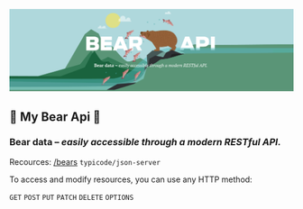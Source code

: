 !['Bear API'](https://github.com/janne-nylund/bear-api/blob/main/public/bear_api.png?raw=true)
## 🐻 My Bear Api 🐻
### __Bear data –__ *easily accessible through a modern RESTful API.* 

Recources: [/bears](https://bear-api.herokuapp.com/bears) 
`typicode/json-server`

To access and modify resources, you can use any HTTP method:

`GET` `POST` `PUT` `PATCH` `DELETE` `OPTIONS`
